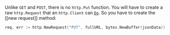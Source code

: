 Unlike `GET` and `POST`, there is no `http.Put` function. You will have to create a raw `http.Request` that an `http.Client` can [`Do`](https://pkg.go.dev/net/http#Client.Do).  So you have to create the [[new request]] method:
```go
req, err := http.NewRequest("PUT", fullURL, bytes.NewBuffer(jsonData))
```
